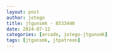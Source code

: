 ```yaml
---
layout: post
author: jotego
title: jtgunsmk - 8533440
date: 2024-07-12
categories: [arcade, jotego-jtgunsmk]
tags: [jtgunsmk, jtpatreon]
---
```


